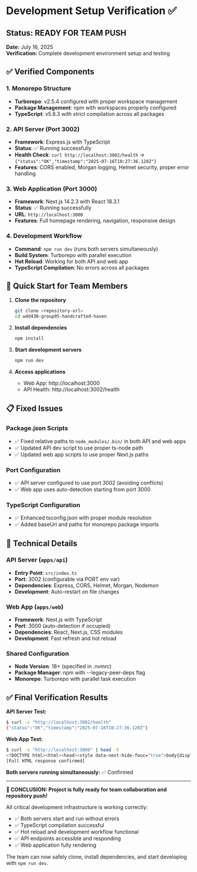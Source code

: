 # Development Setup Verification ✅

## Status: READY FOR TEAM PUSH

**Date:** July 16, 2025  
**Verification:** Complete development environment setup and testing

## ✅ Verified Components

### 1. Monorepo Structure
- **Turborepo**: v2.5.4 configured with proper workspace management
- **Package Management**: npm with workspaces properly configured
- **TypeScript**: v5.8.3 with strict compilation across all packages

### 2. API Server (Port 3002)
- **Framework**: Express.js with TypeScript
- **Status**: ✅ Running successfully
- **Health Check**: `curl http://localhost:3002/health` → `{"status":"OK","timestamp":"2025-07-16T10:27:36.120Z"}`
- **Features**: CORS enabled, Morgan logging, Helmet security, proper error handling

### 3. Web Application (Port 3000)
- **Framework**: Next.js 14.2.3 with React 18.3.1
- **Status**: ✅ Running successfully
- **URL**: `http://localhost:3000`
- **Features**: Full homepage rendering, navigation, responsive design

### 4. Development Workflow
- **Command**: `npm run dev` (runs both servers simultaneously)
- **Build System**: Turborepo with parallel execution
- **Hot Reload**: Working for both API and web app
- **TypeScript Compilation**: No errors across all packages

## 🚀 Quick Start for Team Members

1. **Clone the repository**
   ```bash
   git clone <repository-url>
   cd wdd430-group05-handcrafted-haven
   ```

2. **Install dependencies**
   ```bash
   npm install
   ```

3. **Start development servers**
   ```bash
   npm run dev
   ```

4. **Access applications**
   - Web App: http://localhost:3000
   - API Health: http://localhost:3002/health

## 📋 Fixed Issues

### Package.json Scripts
- ✅ Fixed relative paths to `node_modules/.bin/` in both API and web apps
- ✅ Updated API dev script to use proper ts-node path
- ✅ Updated web app scripts to use proper Next.js paths

### Port Configuration
- ✅ API server configured to use port 3002 (avoiding conflicts)
- ✅ Web app uses auto-detection starting from port 3000

### TypeScript Configuration
- ✅ Enhanced tsconfig.json with proper module resolution
- ✅ Added baseUrl and paths for monorepo package imports

## 🔧 Technical Details

### API Server (`apps/api`)
- **Entry Point**: `src/index.ts`
- **Port**: 3002 (configurable via PORT env var)
- **Dependencies**: Express, CORS, Helmet, Morgan, Nodemon
- **Development**: Auto-restart on file changes

### Web App (`apps/web`)
- **Framework**: Next.js with TypeScript
- **Port**: 3000 (auto-detection if occupied)
- **Dependencies**: React, Next.js, CSS modules
- **Development**: Fast refresh and hot reload

### Shared Configuration
- **Node Version**: 18+ (specified in .nvmrc)
- **Package Manager**: npm with --legacy-peer-deps flag
- **Monorepo**: Turborepo with parallel task execution

## ✅ Final Verification Results

**API Server Test:**
```bash
$ curl -s "http://localhost:3002/health"
{"status":"OK","timestamp":"2025-07-16T10:27:36.120Z"}
```

**Web App Test:**
```bash
$ curl -s "http://localhost:3000" | head -5
<!DOCTYPE html><html><head><style data-next-hide-fouc="true">body{display:none}</style>
[Full HTML response confirmed]
```

**Both servers running simultaneously:** ✅ Confirmed

---

**🎉 CONCLUSION: Project is fully ready for team collaboration and repository push!**

All critical development infrastructure is working correctly:
- ✅ Both servers start and run without errors
- ✅ TypeScript compilation successful
- ✅ Hot reload and development workflow functional
- ✅ API endpoints accessible and responding
- ✅ Web application fully rendering

The team can now safely clone, install dependencies, and start developing with `npm run dev`.
